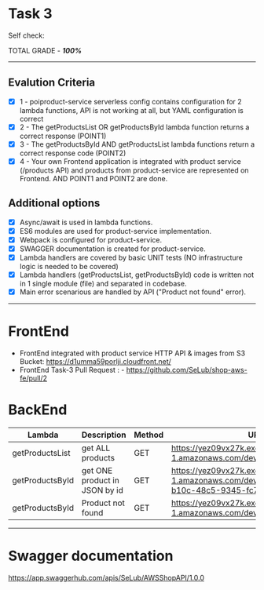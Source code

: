 # **Task 3**

Self check:

TOTAL GRADE - _**100%**_

---

## **Evalution Criteria**

- [x] 1 - poiproduct-service serverless config contains configuration for 2 lambda functions, API is not working at all, but YAML configuration is correct
- [x] 2 - The getProductsList OR getProductsById lambda function returns a correct response (POINT1)
- [x] 3 - The getProductsById AND getProductsList lambda functions return a correct response code (POINT2)
- [x] 4 - Your own Frontend application is integrated with product service (/products API) and products from product-service are represented on Frontend. AND POINT1 and POINT2 are done.

## **Additional options**

- [x] Async/await is used in lambda functions.
- [x] ES6 modules are used for product-service implementation.
- [x] Webpack is configured for product-service.
- [x] SWAGGER documentation is created for product-service.
- [x] Lambda handlers are covered by basic UNIT tests (NO infrastructure logic is needed to be covered)
- [x] Lambda handlers (getProductsList, getProductsById) code is written not in 1 single module (file) and separated in codebase.
- [x] Main error scenarious are handled by API ("Product not found" error).

---

# **FrontEnd**

- FrontEnd integrated with product service HTTP API & images from S3 Bucket: https://d1umma59porlji.cloudfront.net/
- FrontEnd Task-3 Pull Request : - https://github.com/SeLub/shop-aws-fe/pull/2

# **BackEnd**

| Lambda          | Description                   | Method | URL                                                                                                      |
| --------------- | ----------------------------- | ------ | -------------------------------------------------------------------------------------------------------- |
| getProductsList | get ALL products              | GET    | https://yez09vx27k.execute-api.us-east-1.amazonaws.com/dev/products                                      |
| getProductsById | get ONE product in JSON by id | GET    | https://yez09vx27k.execute-api.us-east-1.amazonaws.com/dev/products/7567ec4b-b10c-48c5-9345-fc73c48a80a2 |
| getProductsById | Product not found             | GET    | https://yez09vx27k.execute-api.us-east-1.amazonaws.com/dev/products/777                                  |

---

# **Swagger documentation**

https://app.swaggerhub.com/apis/SeLub/AWSShopAPI/1.0.0

